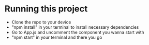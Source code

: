 # Running this project
* Clone the repo to your device
* "npm install" in your terminal to install necessary dependencies
* Go to App.js and uncomment the component you wanna start with
* "npm start" in your terminal and there you go





